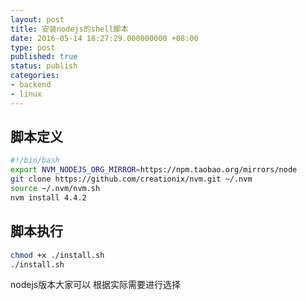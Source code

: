 ```yaml
---
layout: post
title: 安装nodejs的shell脚本
date: 2016-05-14 18:27:29.000000000 +08:00
type: post
published: true
status: publish
categories:
- backend
- linux
---
```

## 脚本定义

```bash
#!/bin/bash
export NVM_NODEJS_ORG_MIRROR=https://npm.taobao.org/mirrors/node
git clone https://github.com/creationix/nvm.git ~/.nvm
source ~/.nvm/nvm.sh
nvm install 4.4.2
```

## 脚本执行

```bash
chmod +x ./install.sh
./install.sh
```

nodejs版本大家可以 根据实际需要进行选择